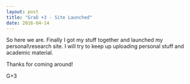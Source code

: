 ```yaml
---
layout: post
title: "GraD +3 - Site Launched"
date: 2016-04-14
---
```

So here we are.
Finally I got my stuff together and launched my personal\research site.
I will try to keep up uploading personal stuff and academic material.

Thanks for coming around!

G+3

